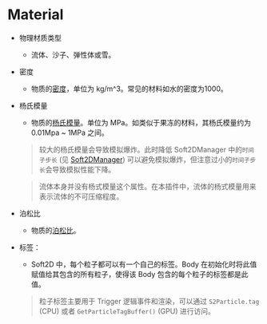 # Material
- 物理材质类型
  - 流体、沙子、弹性体或雪。
- 密度
  - 物质的[密度](https://en.wikipedia.org/wiki/Density)，单位为 kg/m^3。常见的材料如水的密度为1000。
- 杨氏模量
  - 物质的[杨氏模量](https://en.wikipedia.org/wiki/Young%27s_modulus)。单位为 MPa。如类似于果冻的材料，其杨氏模量约为 0.01Mpa ~ 1MPa 之间。
  
  > 较大的杨氏模量会导致模拟爆炸。此时降低 Soft2DManager 中的`时间子步长` (见 [Soft2DManager](./Soft2DManager.md)) 可以避免模拟爆炸，但注意过小的`时间子步长`会导致模拟性能下降。
  
  > 流体本身并没有杨式模量这个属性。在本插件中，流体的杨式模量用来表示流体的不可压缩程度。

- 泊松比
  - 物质的[泊松比](https://en.wikipedia.org/wiki/Poisson%27s_ratio)。
- 标签：
  -  Soft2D 中，每个粒子都可以有一个自己的标签。Body 在初始化时将此值赋值给其包含的所有粒子，使得该 Body 包含的每个粒子的标签都是此值。
  
  > 粒子标签主要用于 Trigger 逻辑事件和渲染，可以通过 `S2Particle.tag` (CPU) 或者 `GetParticleTagBuffer()` (GPU) 进行访问。